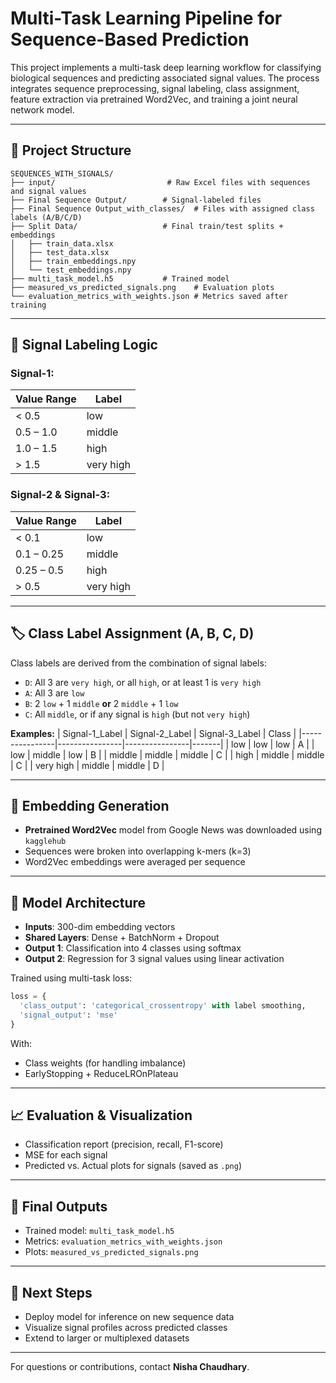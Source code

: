 # Multi-Task Learning Pipeline for Sequence-Based Prediction

This project implements a multi-task deep learning workflow for classifying biological sequences and predicting associated signal values. The process integrates sequence preprocessing, signal labeling, class assignment, feature extraction via pretrained Word2Vec, and training a joint neural network model.

---

## 📁 Project Structure

```
SEQUENCES_WITH_SIGNALS/
├── input/                         # Raw Excel files with sequences and signal values
├── Final Sequence Output/        # Signal-labeled files
├── Final Sequence Output_with_classes/  # Files with assigned class labels (A/B/C/D)
├── Split Data/                   # Final train/test splits + embeddings
│   ├── train_data.xlsx
│   ├── test_data.xlsx
│   ├── train_embeddings.npy
│   └── test_embeddings.npy
├── multi_task_model.h5           # Trained model
├── measured_vs_predicted_signals.png    # Evaluation plots
└── evaluation_metrics_with_weights.json # Metrics saved after training
```

---

## 🧪 Signal Labeling Logic

### Signal-1:
| Value Range | Label      |
|-------------|------------|
| < 0.5       | low        |
| 0.5 – 1.0   | middle     |
| 1.0 – 1.5   | high       |
| > 1.5       | very high  |

### Signal-2 & Signal-3:
| Value Range | Label      |
|-------------|------------|
| < 0.1       | low        |
| 0.1 – 0.25  | middle     |
| 0.25 – 0.5  | high       |
| > 0.5       | very high  |

---

## 🏷️ Class Label Assignment (A, B, C, D)

Class labels are derived from the combination of signal labels:

- `D`: All 3 are `very high`, or all `high`, or at least 1 is `very high`
- `A`: All 3 are `low`
- `B`: 2 `low` + 1 `middle` **or** 2 `middle` + 1 `low`
- `C`: All `middle`, or if any signal is `high` (but not `very high`)

**Examples:**
| Signal-1_Label | Signal-2_Label | Signal-3_Label | Class |
|----------------|----------------|----------------|-------|
| low            | low            | low            | A     |
| low            | middle         | low            | B     |
| middle         | middle         | middle         | C     |
| high           | middle         | middle         | C     |
| very high      | middle         | middle         | D     |

---

## 🧬 Embedding Generation

- **Pretrained Word2Vec** model from Google News was downloaded using `kagglehub`
- Sequences were broken into overlapping k-mers (k=3)
- Word2Vec embeddings were averaged per sequence

---

## 🤖 Model Architecture

- **Inputs**: 300-dim embedding vectors
- **Shared Layers**: Dense + BatchNorm + Dropout
- **Output 1**: Classification into 4 classes using softmax
- **Output 2**: Regression for 3 signal values using linear activation

Trained using multi-task loss:
```python
loss = {
  'class_output': 'categorical_crossentropy' with label smoothing,
  'signal_output': 'mse'
}
```

With:
- Class weights (for handling imbalance)
- EarlyStopping + ReduceLROnPlateau

---

## 📈 Evaluation & Visualization

- Classification report (precision, recall, F1-score)
- MSE for each signal
- Predicted vs. Actual plots for signals (saved as `.png`)

---

## 💾 Final Outputs

- Trained model: `multi_task_model.h5`
- Metrics: `evaluation_metrics_with_weights.json`
- Plots: `measured_vs_predicted_signals.png`

---

## 🔁 Next Steps

- Deploy model for inference on new sequence data
- Visualize signal profiles across predicted classes
- Extend to larger or multiplexed datasets

---

For questions or contributions, contact **Nisha Chaudhary**.

